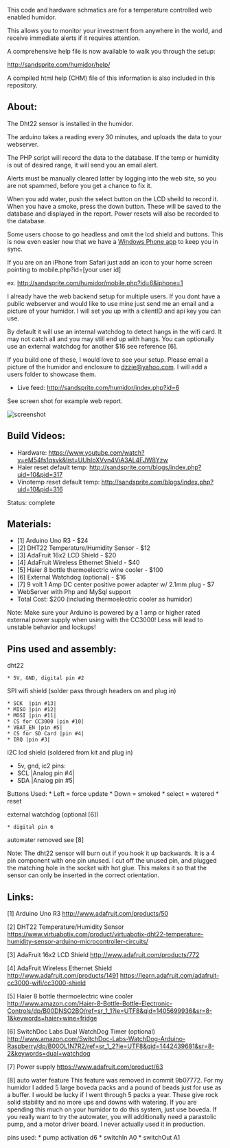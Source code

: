 
This code and hardware schmatics are for a temperature 
controlled web enabled humidor. 

This allows you to monitor your investment from anywhere
in the world, and receive immediate alerts if it requires
attention.

A comprehensive help file is now available to walk you through 
the setup:

http://sandsprite.com/humidor/help/

A compiled html help (CHM) file of this information is also 
included in this repository.

About:
----------------------------------------------
The Dht22 sensor is installed in the humidor.

The arduino takes a reading every 30 minutes, and uploads
the data to your webserver.

The PHP script will record the data to the database. If
the temp or humidity is out of desired range, it will send
you an email alert. 

Alerts must be manually cleared latter by logging into the 
web site, so you are not spammed, before you get a chance to fix it.

When you add water, push the select button on the LCD sheild to
record it. When you have a smoke, press the down button. 
These will be saved to the database and displayed in the report.
Power resets will also be recorded to the database.

Some users choose to go headless and omit the lcd shield and buttons.
This is now even easier now that we have a [Windows Phone app](https://www.microsoft.com/en-us/store/apps/iot-humidor/9nblggh6404f) to keep
you in sync.

If you are on an iPhone from Safari just add an icon to your home 
screen pointing to mobile.php?id=[your user id]

ex. http://sandsprite.com/humidor/mobile.php?id=6&iphone=1

I already have the web backend setup for multiple users. If you dont have
a public webserver and would like to use mine just send me an email and a 
picture of your humidor. I will set you up with a clientID and api key you 
can use.

By default it will use an internal watchdog to detect hangs in the wifi card.
It may not catch all and you may still end up with hangs. You can optionally
use an external watchdog for another $16 see reference [6]. 

If you build one of these, I would love to see your setup. Please email a 
picture of the humidor and enclosure to dzzie@yahoo.com. I will add a 
users folder to showcase them. 

* Live feed: http://sandsprite.com/humidor/index.php?id=6

See screen shot for example web report.

![screenshot](https://raw.githubusercontent.com/dzzie/humidor.net/master/screenshot.png)
 
Build Videos:
----------------------------------------------
* Hardware: https://www.youtube.com/watch?v=eM54fs1qsvk&list=UUhIoXVvn4ViA3AL4FJW8Yzw
* Haier reset default temp: http://sandsprite.com/blogs/index.php?uid=10&pid=317
* Vinotemp reset default temp: http://sandsprite.com/blogs/index.php?uid=10&pid=316

Status: complete

Materials:
----------------------------------------------
  * [1] Arduino Uno R3 - $24  
  * [2] DHT22 Temperature/Humidity Sensor - $12
  * [3] AdaFruit 16x2 LCD Shield - $20  
  * [4] AdaFruit Wireless Ethernet Shield - $40 
  * [5] Haier 8 bottle thermoelectric wine cooler - $100
  * [6] External Watchdog (optional) - $16
  * [7] 9 volt 1 Amp DC center positive power adapter w/ 2.1mm plug - $7
  * WebServer with Php and MySql support
  * Total Cost: $200 (including thermoelectric cooler as humidor)

Note: Make sure your Arduino is powered by a 1 amp or higher rated external power supply
when using with the CC3000! Less will lead to unstable behavior and lockups!

Pins used and assembly:
----------------------------------------------

dht22

    * 5V, GND, digital pin #2

SPI wifi shield (solder pass through headers on and plug in)

    * SCK  |pin #13|
    * MISO |pin #12|
    * MOSI |pin #11|
    * CS for CC3000 |pin #10|
    * VBAT_EN |pin #5|
    * CS for SD Card |pin #4|
    * IRQ |pin #3|

I2C lcd shield (soldered from kit and plug in)

   * 5v, gnd, ic2 pins:
   * SCL |Analog pin #4| 
   * SDA |Analog pin #5|

   Buttons Used:
      * Left = force update
      * Down = smoked
      * select = watered
      * reset

external watchdog (optional [6])

	* digital pin 6      
      
autowater removed see [8]

Note: The dht22 sensor will burn out if you hook it up backwards. 
    It is a 4 pin component with one pin unused. I cut off the unused 
    pin, and plugged the matching hole in the socket with hot glue. 
    This makes it so that the sensor can only be inserted in the correct orientation.

Links:
---------------------------------------------
[1] Arduino Uno R3
http://www.adafruit.com/products/50

[2] DHT22 Temperature/Humidity Sensor 
https://www.virtuabotix.com/product/virtuabotix-dht22-temperature-humidity-sensor-arduino-microcontroller-circuits/

[3] AdaFruit 16x2 LCD Shield
http://www.adafruit.com/products/772

[4] AdaFruit Wireless Ethernet Shield
http://www.adafruit.com/products/1491
https://learn.adafruit.com/adafruit-cc3000-wifi/cc3000-shield

[5] Haier 8 bottle thermoelectric wine cooler
http://www.amazon.com/Haier-8-Bottle-Bottle-Electronic-Controls/dp/B00DNSO2BO/ref=sr_1_1?ie=UTF8&qid=1405699936&sr=8-1&keywords=haier+wine+fridge

[6] SwitchDoc Labs Dual WatchDog Timer (optional)
http://www.amazon.com/SwitchDoc-Labs-WatchDog-Arduino-Raspberry/dp/B00OL1N7R2/ref=sr_1_2?ie=UTF8&qid=1442439681&sr=8-2&keywords=dual+watchdog

[7] Power supply
https://www.adafruit.com/product/63

[8] auto water feature 
This feature was removed in commit 9b07772. For my humidor I added 5 large boveda packs
and a pound of beads just for use as a buffer. I would be lucky if I went through 5 packs a year.
These give rock solid stability and no more ups and downs with watering. If you are spending this much
on your humidor to do this system, just use boveda. If you really want to try the autowater, you will 
additionally need a parastolic pump, and a motor driver board. I never actually used it in production.

pins used:
	* pump activation d6
    * switchIn A0
    * switchOut A1
   
   